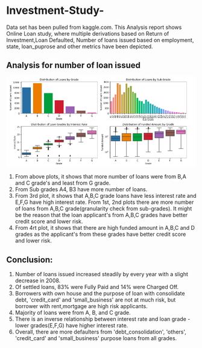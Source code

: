 # Investment-Study-
Data set has been pulled from kaggle.com.
This Analysis report shows Online Loan study, where multiple derivations based on Return of Investment,Loan Defaulted, Number of loans issued
based on employment, state, loan_puprose and other metrics have been depicted.


##  Analysis for number of loan issued
![](/images/SC1.png)
1) From above plots, it shows that more number of loans were from B,A and C grade's and least from G grade.
2) From Sub grades A4, B3 have more number of loans.
3) From 3rd plot, it shows that A,B,C grade loans have less interest rate and E,F,G have high interest rate. From 1st, 2nd plots there are more number of loans from A,B,C grade(granularity check from sub-grades). It might be the reason that the loan applicant's from A,B,C grades have better credit score and lower risk.
4) From 4rt plot, it shows that there are high funded amount in A,B,C and D grades as the applicant's from these grades have better credit score and lower risk.

## Conclusion:
1) Number of loans issued increased steadily by every year with a slight decrease in 2008.
2) Of settled loans, 83% were Fully Paid and 14% were Charged Off.
3) Borrowers with own house and the purpose of loan with consolidate debt, 'credit_card' and 'small_business' are not at much risk, but borrower with rent,mortgage are high risk applicants.
4) Majority of loans were from A, B, and C grade.
5) There is an inverse relationship between interest rate and loan grade - lower grades(E,F,G) have higher interest rate.
6) Overall, there are more defaulters from 'debt_consolidation', 'others', 'credit_card' and 'small_business' purpose loans from all grades.
